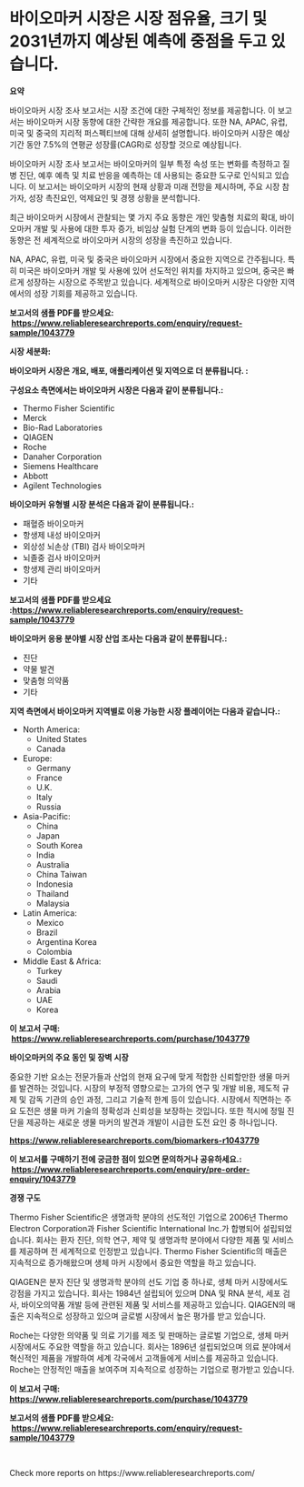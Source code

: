 <p><h1>바이오마커 시장은 시장 점유율, 크기 및 2031년까지 예상된 예측에 중점을 두고 있습니다.</h1></p><p><strong>요약</strong></p>
<p><p>바이오마커 시장 조사 보고서는 시장 조건에 대한 구체적인 정보를 제공합니다. 이 보고서는 바이오마커 시장 동향에 대한 간략한 개요를 제공합니다. 또한 NA, APAC, 유럽, 미국 및 중국의 지리적 퍼스펙티브에 대해 상세히 설명합니다. 바이오마커 시장은 예상 기간 동안 7.5%의 연평균 성장률(CAGR)로 성장할 것으로 예상됩니다.</p><p>바이오마커 시장 조사 보고서는 바이오마커의 일부 특정 속성 또는 변화를 측정하고 질병 진단, 예후 예측 및 치료 반응을 예측하는 데 사용되는 중요한 도구로 인식되고 있습니다. 이 보고서는 바이오마커 시장의 현재 상황과 미래 전망을 제시하며, 주요 시장 참가자, 성장 촉진요인, 억제요인 및 경쟁 상황을 분석합니다.</p><p>최근 바이오마커 시장에서 관찰되는 몇 가지 주요 동향은 개인 맞춤형 치료의 확대, 바이오마커 개발 및 사용에 대한 투자 증가, 비임상 실험 단계의 변화 등이 있습니다. 이러한 동향은 전 세계적으로 바이오마커 시장의 성장을 촉진하고 있습니다.</p><p>NA, APAC, 유럽, 미국 및 중국은 바이오마커 시장에서 중요한 지역으로 간주됩니다. 특히 미국은 바이오마커 개발 및 사용에 있어 선도적인 위치를 차지하고 있으며, 중국은 빠르게 성장하는 시장으로 주목받고 있습니다. 세계적으로 바이오마커 시장은 다양한 지역에서의 성장 기회를 제공하고 있습니다.</p></p>
<p><strong>보고서의 샘플 PDF를 받으세요: &nbsp;<a href="https://www.reliableresearchreports.com/enquiry/request-sample/1043779">https://www.reliableresearchreports.com/enquiry/request-sample/1043779</a></strong></p>
<p><strong>시장 세분화:</strong></p>
<p><strong> 바이오마커 시장은 개요, 배포, 애플리케이션 및 지역으로 더 분류됩니다. :</strong></p>
<p><strong>구성요소 측면에서는 바이오마커 시장은 다음과 같이 분류됩니다.:</strong></p>
<p><ul><li>Thermo Fisher Scientific</li><li>Merck</li><li>Bio-Rad Laboratories</li><li>QIAGEN</li><li>Roche</li><li>Danaher Corporation</li><li>Siemens Healthcare</li><li>Abbott</li><li>Agilent Technologies</li></ul></p>
<p><strong> 바이오마커 유형별 시장 분석은 다음과 같이 분류됩니다.:</strong></p>
<p><ul><li>패혈증 바이오마커</li><li>항생제 내성 바이오마커</li><li>외상성 뇌손상 (TBI) 검사 바이오마커</li><li>뇌졸중 검사 바이오마커</li><li>항생제 관리 바이오마커</li><li>기타</li></ul></p>
<p><strong>보고서의 샘플 PDF를 받으세요 :<a href="https://www.reliableresearchreports.com/enquiry/request-sample/1043779">https://www.reliableresearchreports.com/enquiry/request-sample/1043779</a></strong></p>
<p><strong> 바이오마커 응용 분야별 시장 산업 조사는 다음과 같이 분류됩니다.:</strong></p>
<p><ul><li>진단</li><li>약물 발견</li><li>맞춤형 의약품</li><li>기타</li></ul></p>
<p><strong>지역 측면에서 바이오마커 지역별로 이용 가능한 시장 플레이어는 다음과 같습니다.:</strong></p>
<p><ul>
    <li>
        North America:
        <ul>
            <li>United States</li>
            <li>Canada</li>
        </ul>
    </li>
    <li>
        Europe:
        <ul>
            <li>Germany</li>
            <li>France</li>
            <li>U.K.</li>
            <li>Italy</li>
            <li>Russia</li>
        </ul>
    </li>
    <li>
        Asia-Pacific:
        <ul>
            <li>China</li>
            <li>Japan</li>
            <li>South Korea</li>
            <li>India</li>
            <li>Australia</li>
            <li>China Taiwan</li>
            <li>Indonesia</li>
            <li>Thailand</li>
            <li>Malaysia</li>
        </ul>
    </li>
    <li>
        Latin America:
        <ul>
            <li>Mexico</li>
            <li>Brazil</li>
            <li>Argentina Korea</li>
            <li>Colombia</li>
        </ul>
    </li>
    <li>
        Middle East & Africa:
        <ul>
            <li>Turkey</li>
            <li>Saudi</li>
            <li>Arabia</li>
            <li>UAE</li>
            <li>Korea</li>
        </ul>
    </li>
    </ul></p>
<p><strong>이 보고서 구매: &nbsp;<a href="https://www.reliableresearchreports.com/purchase/1043779">https://www.reliableresearchreports.com/purchase/1043779</a></strong></p>
<p><strong>바이오마커의 주요 동인 및 장벽 시장</strong></p>
<p><p>중요한 기반 요소는 전문가들과 산업의 현재 요구에 맞게 적합한 신뢰할만한 생물 마커를 발견하는 것입니다. 시장의 부정적 영향으로는 고가의 연구 및 개발 비용, 제도적 규제 및 감독 기관의 승인 과정, 그리고 기술적 한계 등이 있습니다. 시장에서 직면하는 주요 도전은 생물 마커 기술의 정확성과 신뢰성을 보장하는 것입니다. 또한 적시에 정밀 진단을 제공하는 새로운 생물 마커의 발견과 개발이 시급한 도전 요인 중 하나입니다.</p></p>
<p><strong><a href="https://www.reliableresearchreports.com/biomarkers-r1043779">https://www.reliableresearchreports.com/biomarkers-r1043779</a></strong></p>
<p><strong>이 보고서를 구매하기 전에 궁금한 점이 있으면 문의하거나 공유하세요.: &nbsp;<a href="https://www.reliableresearchreports.com/enquiry/pre-order-enquiry/1043779">https://www.reliableresearchreports.com/enquiry/pre-order-enquiry/1043779</a></strong></p>
<p><strong>경쟁 구도</strong></p>
<p><p>Thermo Fisher Scientific은 생명과학 분야의 선도적인 기업으로 2006년 Thermo Electron Corporation과 Fisher Scientific International Inc.가 합병되어 설립되었습니다. 회사는 환자 진단, 의학 연구, 제약 및 생명과학 분야에서 다양한 제품 및 서비스를 제공하며 전 세계적으로 인정받고 있습니다. Thermo Fisher Scientific의 매출은 지속적으로 증가해왔으며 생체 마커 시장에서 중요한 역할을 하고 있습니다.</p><p>QIAGEN은 분자 진단 및 생명과학 분야의 선도 기업 중 하나로, 생체 마커 시장에서도 강점을 가지고 있습니다. 회사는 1984년 설립되어 있으며 DNA 및 RNA 분석, 세포 검사, 바이오의약품 개발 등에 관련된 제품 및 서비스를 제공하고 있습니다. QIAGEN의 매출은 지속적으로 성장하고 있으며 글로벌 시장에서 높은 평가를 받고 있습니다.</p><p>Roche는 다양한 의약품 및 의료 기기를 제조 및 판매하는 글로벌 기업으로, 생체 마커 시장에서도 주요한 역할을 하고 있습니다. 회사는 1896년 설립되었으며 의료 분야에서 혁신적인 제품을 개발하여 세계 각국에서 고객들에게 서비스를 제공하고 있습니다. Roche는 안정적인 매출을 보여주며 지속적으로 성장하는 기업으로 평가받고 있습니다.</p></p>
<p><strong>이 보고서 구매: &nbsp; <a href="https://www.reliableresearchreports.com/purchase/1043779">https://www.reliableresearchreports.com/purchase/1043779</a></strong></p>
<p><strong>보고서의 샘플 PDF를 받으세요: &nbsp;<a href="https://www.reliableresearchreports.com/enquiry/request-sample/1043779">https://www.reliableresearchreports.com/enquiry/request-sample/1043779</a></strong><strong></strong></p>
<p>&nbsp;</p>
<p>Check more reports on https://www.reliableresearchreports.com/</p>